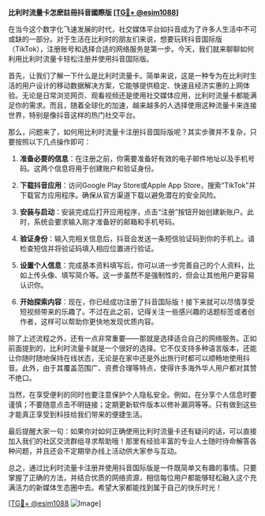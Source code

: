 **比利时流量卡怎麽註冊抖音國際版 [[TG💪+ @esim1088](https://t.me/s/esim1088)]**

在当今这个数字化飞速发展的时代，社交媒体平台如抖音成为了许多人生活中不可或缺的一部分。对于生活在比利时的朋友们来说，想要玩转抖音国际版（TikTok），注册账号和选择合适的网络服务是第一步。今天，我们就来聊聊如何利用比利时流量卡轻松注册并使用抖音国际版。

首先，让我们了解一下什么是比利时流量卡。简单来说，这是一种专为在比利时生活的用户设计的移动数据解决方案，它能够提供稳定、快速且经济实惠的上网体验。无论是日常浏览网页、观看视频还是使用社交媒体应用，比利时流量卡都能满足你的需求。而且，随着全球化的加速，越来越多的人选择使用这种流量卡来连接世界，特别是像抖音这样的热门社交平台。

那么，问题来了，如何用比利时流量卡注册抖音国际版呢？其实步骤并不复杂，只要按照以下几点操作即可：

1. **准备必要的信息**：在注册之前，你需要准备好有效的电子邮件地址以及手机号码。这两个信息将用于创建账户和验证身份。

2. **下载抖音应用**：访问Google Play Store或Apple App Store，搜索“TikTok”并下载官方应用程序。确保从官方渠道下载以避免潜在的安全风险。

3. **安装与启动**：安装完成后打开应用程序，点击“注册”按钮开始创建新账户。此时，系统会要求输入刚才准备好的邮箱和手机号码。

4. **验证身份**：输入完相关信息后，抖音会发送一条短信验证码到你的手机上。请检查短信并将验证码填入相应位置进行验证。

5. **设置个人信息**：完成基本资料填写后，你可以进一步完善自己的个人资料，比如上传头像、填写简介等。这一步虽然不是强制性的，但会让其他用户更容易认识你。

6. **开始探索内容**：现在，你已经成功注册了抖音国际版！接下来就可以尽情享受短视频带来的乐趣了。不过在此之前，记得关注一些感兴趣的话题标签或者创作者，这样可以帮助你更快地发现优质内容。

除了上述流程之外，还有一点非常重要——那就是选择适合自己的网络服务。正如前面提到的，比利时流量卡就是一个很好的选择。它不仅支持多种语言版本，还能让你随时随地保持在线状态，无论是在家中还是外出旅行时都可以顺畅地使用抖音。此外，由于其覆盖范围广、资费合理等特点，使得许多海外华人用户都对其赞不绝口。

当然，在享受便利的同时也要注意保护个人隐私安全。例如，在分享个人信息时要谨慎；不要随意点击不明链接；定期更新软件版本以修补漏洞等等。只有做到这些才能真正享受到科技给我们带来的便捷生活。

最后提醒大家一句：如果你对如何正确使用比利时流量卡还有疑问的话，可以直接加入我们的社区交流群组寻求帮助哦！那里有经验丰富的专业人士随时待命解答各种问题，并且还会不定期举办线上活动供大家参与互动。

总之，通过比利时流量卡注册并使用抖音国际版是一件既简单又有趣的事情。只要掌握了正确的方法，并结合优质的网络资源，相信每位用户都能够轻松融入这个充满活力的新媒体生态圈中去。希望大家都能找到属于自己的快乐时光！

[[TG💪+ @esim1088](https://t.me/s/esim1088) ![Image](https://i.postimg.cc/4NQfJmqS/Snipaste-2025-05-13-00-14-12.png)]